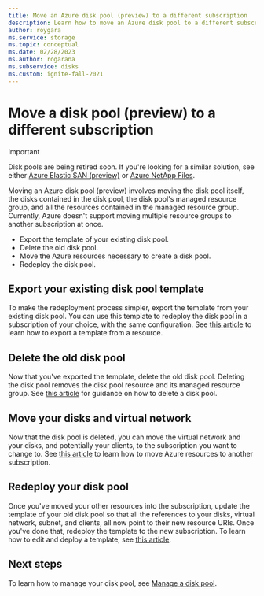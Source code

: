 ```yaml
---
title: Move an Azure disk pool (preview) to a different subscription
description: Learn how to move an Azure disk pool to a different subscription.
author: roygara
ms.service: storage
ms.topic: conceptual
ms.date: 02/28/2023
ms.author: rogarana
ms.subservice: disks
ms.custom: ignite-fall-2021
---
```


# Move a disk pool (preview) to a different subscription

> [!IMPORTANT]
> Disk pools are being retired soon. If you're looking for a similar solution, see either [Azure Elastic SAN (preview)](../storage/elastic-san/elastic-san-introduction.md) or [Azure NetApp Files](../aks/azure-netapp-files.md).

Moving an Azure disk pool (preview) involves moving the disk pool itself, the disks contained in the disk pool, the disk pool's managed resource group, and all the resources contained in the managed resource group. Currently, Azure doesn't support moving multiple resource groups to another subscription at once. 

- Export the template of your existing disk pool.
- Delete the old disk pool.
- Move the Azure resources necessary to create a disk pool.
- Redeploy the disk pool.

## Export your existing disk pool template

To make the redeployment process simpler, export the template from your existing disk pool. You can use this template to redeploy the disk pool in a subscription of your choice, with the same configuration. See [this article](../azure-resource-manager/templates/export-template-portal.md#export-template-from-a-resource) to learn how to export a template from a resource.

## Delete the old disk pool

Now that you've exported the template, delete the old disk pool. Deleting the disk pool removes the disk pool resource and its managed resource group. See [this article](disks-pools-deprovision.md) for guidance on how to delete a disk pool.

## Move your disks and virtual network

Now that the disk pool is deleted, you can move the virtual network and your disks, and potentially your clients, to the subscription you want to change to. See [this article](../azure-resource-manager/management/move-resource-group-and-subscription.md) to learn how to move Azure resources to another subscription.

## Redeploy your disk pool

Once you've moved your other resources into the subscription, update the template of your old disk pool so that all the references to your disks, virtual network, subnet, and clients, all now point to their new resource URIs. Once you've done that, redeploy the template to the new subscription. To learn how to edit and deploy a template, see [this article](../azure-resource-manager/templates/quickstart-create-templates-use-the-portal.md#edit-and-deploy-the-template).

## Next steps

To learn how to manage your disk pool, see [Manage a disk pool](disks-pools-manage.md).
